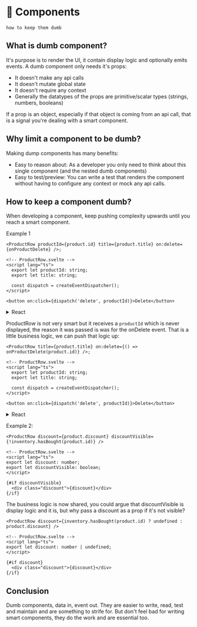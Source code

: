 # 🧱 Components

    how to keep them dumb

## What is dumb component?

It's purpose is to render the UI, it contain display logic and optionally emits events.
A dumb component only needs it's props:

- It doesn't make any api calls
- It doesn't mutate global state
- It doesn't require any context
- Generally the datatypes of the props are primitive/scalar types (strings, numbers, booleans)

If a prop is an object, especially if that object is coming from an api call, that is a signal you're dealing with a smart component.

## Why limit a component to be dumb?

Making dump components has many benefits:

- Easy to reason about: As a developer you only need to think about this single component (and the nested dumb components)
- Easy to test/preview: You can write a test that renders the component without having to configure any context or mock any api calls.

## How to keep a component dumb?

When developing a component, keep pushing complexity upwards until you reach a smart component.

Example 1

```svelte
<ProductRow productId={product.id} title={product.title} on:delete={onProductDelete} />;

<!-- ProductRow.svelte -->
<script lang="ts">
  export let productId: string;
  export let title: string;

  const dispatch = createEventDispatcher();
</script>

<button on:click={dispatch('delete', productId)}>Delete</button>
```

<details>
  <summary>React</summary>

```tsx
<ProductRow
  productId={product.id}
  title={product.title}
  onDelete={onProductDelete}
/>;

type Props = {
  productId: string;
  title: string;
  onDelete: (id: string) => void;
};
const ProductRow = ({ productId, title, onDelete }: Props) => (
  <button onClick={() => onDelete(productId)}>Delete</button>
);
```

</details>

ProductRow is not very smart but it receives a `productId` which is never displayed, the reason it was passed is was for the onDelete event.
That is a little business logic, we can push that logic up:

```svelte
<ProductRow title={product.title} on:delete={() => onProductDelete(product.id)} />;

<!-- ProductRow.svelte -->
<script lang="ts">
  export let productId: string;
  export let title: string;

  const dispatch = createEventDispatcher();
</script>

<button on:click={dispatch('delete', productId)}>Delete</button>
```

<details>
  <summary>React</summary>

```tsx
<ProductRow
  title={product.title}
  onDelete={() => onProductDelete(product.id)}
/>;

type Props = {
  title: string;
  onDelete: () => void;
};
const ProductRow = ({ title, onDelete }: Props) => (
  <button onClick={onDelete}>Delete</button>
);
```

</details>

Example 2:

```svelte
<ProductRow discount={product.discount} discountVisible={!inventory.hasBought(product.id)} />

<!-- ProductRow.svelte -->
<script lang="ts">
export let discount: number;
export let discountVisible: boolean;
</script>

{#if discountVisible}
  <div class="discount">{discount}</div>
{/if}
```

The business logic is now shared, you could argue that discountVisible is display logic and it is, but why pass a discount as a prop if it's not visible?

```svelte
<ProductRow discount={inventory.hasBought(product.id) ? undefined : product.discount} />

<!-- ProductRow.svelte -->
<script lang="ts">
export let discount: number | undefined;
</script>

{#if discount}
  <div class="discount">{discount}</div>
{/if}
```

## Conclusion

Dumb components, data in, event out. They are easier to write, read, test and maintain and are something to strife for. But don't feel bad for writing smart components, they do the work and are essential too.
